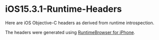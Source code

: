 # iOS15.3.1-Runtime-Headers
Here are iOS Objective-C headers as derived from runtime introspection.

The headers were generated using [RuntimeBrowser for iPhone](https://github.com/nst/RuntimeBrowser/).
